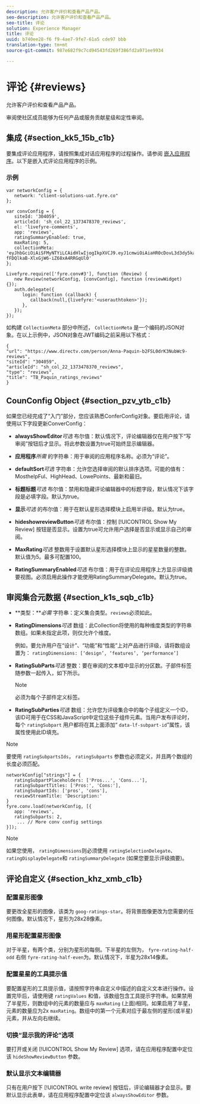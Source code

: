 ```yaml
---
description: 允许客户评价和查看产品产品。
seo-description: 允许客户评价和查看产品产品。
seo-title: 评论
solution: Experience Manager
title: 评论
uuid: b740ee28-f6 f9-4ae7-9fe7-61a5 cde97 bbb
translation-type: tm+mt
source-git-commit: 987e682f9c7cd94543fd269f386fd2a971ee9934

---
```



# 评论 {#reviews}

允许客户评价和查看产品产品。

审阅使社区成员能够为任何产品或服务贡献星级和定性审阅。

## 集成 {#section_kk5_15b_c1b}

要集成评论应用程序，请按照集成对话应用程序的过程操作。请参阅 [嵌入应用程序](/help/implementation/c-livefyre-identity-comp/t-using-studio-to-connect-your-social-apps-to-your-livefyre-implementation.md)。以下是嵌入式评论应用程序的示例。

### 示例

```
var networkConfig = { 
   network: "client-solutions-uat.fyre.co" 
}; 
  
var convConfig = { 
   siteId: '304059', 
   articleId: 'sh_col_22_1373478370_reviews', 
   el: 'livefyre-comments', 
   app: 'reviews', 
   ratingSummaryEnabled: true, 
   maxRating: 5, 
   collectionMeta: 'eyJhbGciOiAiSFMyNTYiLCAidHlwIjogIkpXVCJ9.eyJ1cmwiOiAiaHR0cDovL3d3dy5kaXJlY3R2LmNvbS9wZXJzb24vQW5uYS1QYXF1aW4tYjJGU0wwZHJLM051YldjOS1yZXZpZXdzIiwgInNpdGVJZCI6ICIzMDQwNTkiLCAiYXJ0aWNsZUlkIjogInNoX2NvbF8yMl8xMzczNDc4MzcwX3Jldmlld3MiLCAidHlwZSI6ICJyZXZpZXdzIiwgInRpdGxlIjogIlRCX1BhcXVpbl9yYXRpbmdzX3Jldmlld3MifQ.hes3KMwygCG-fFDQlkaB-XlxGjW6-iZ68xA4RRGqUl0' 
}; 
  
Livefyre.require(['fyre.conv#3'], function (Review) { 
   new Review(networkConfig, [convConfig], function (reviewWidget) {}); 
   auth.delegate({ 
      login: function (callback) { 
         callback(null,{livefyre:'<userauthtoken>'}); 
      }, 
   }); 
});
```

如构建 `CollectionMeta` 部分中所述， `CollectionMeta` 是一个编码的JSON对象。在以上示例中，JSON对象在JWT编码之前采用以下格式：

```
{ 
"url": "https://www.directv.com/person/Anna-Paquin-b2FSL0drK3NubWc9-reviews",  
"siteId": "304059",  
"articleId": "sh_col_22_1373478370_reviews",  
"type": "reviews",  
"title": "TB_Paquin_ratings_reviews" 
}
```

## CounConfig Object {#section_pzv_ytb_c1b}

如果您已经完成了“入门”部分，您应该熟悉ConferConfig对象。要启用评论，请使用以下字段更新ConverConfig：

* **alwaysShowEditor***可选* 布尔值：默认情况下，评论编辑器仅在用户按下“写审阅”按钮后才显示。将此参数设置为true可始终显示编辑器。

* **应用程序***所需* 的字符串：用于审阅的应用程序名称。必须为“评论”。

* **defaultSort***可选* 字符串：允许您选择审阅的默认排序选项。可能的值有：MosthelpFul、HighHead、LowePoints、最新和最旧。

* **标题标题***可选* 布尔值：禁用和隐藏评论编辑器中的标题字段，默认情况下该字段是必填字段。默认为true。

* **显示***可选* 的布尔值：用于在默认星形选择模块上启用半评级。默认为true。

* **hideshowreviewButton***可选* 布尔值：控制 [!UICONTROL Show My Review] 按钮是否显示。设置为true可允许用户选择是否显示或显示自己的审阅。

* **MaxRating***可选* 整数用于设置默认星形选择模块上显示的星星数量的整数。默认值为5。最多可配置100。

* **RatingSummaryEnabled***可选* 布尔值：用于在评论应用程序上方显示评级摘要视图。必须启用此操作才能使用RatingSummaryDelegate。默认为true。

## 审阅集合元数据 {#section_k1s_sqb_c1b}

* **类型：***必需* 字符串：定义集合类型。`reviews`必须如此。

* **RatingDimensions***可选* 数组：此Collection将使用的每种维度类型的字符串数组。如果未指定此项，则仅允许个维度。

   例如，要允许用户在“设计”、“功能”和“性能”上对产品进行评级，请将数组设置为： `ratingDimensions: [‘design’, ‘features’, ‘performance’]`

* **RatingSubParts***可选* 整数：要在审阅的文本框中显示的分区数。子部件标签随参数一起传入，如下所示。

   >[!NOTE]
   >必须为每个子部件定义标签。

* **RatingSubParties***可选* 数组：允许您为评级集合中的每个子组定义一个ID，该ID可用于在CSS和JavaScript中定位这些子组件元素。当用户发布评论时，每个 `ratingSubpart` 用户都将在其上面添加“ `data-lf-subpart-id`”属性，该属性使用此ID填充。

>[!NOTE]
>
>要使用 `ratingSubpartsIds`， `ratingSubparts` 参数也必须定义，并且两个数组的长度必须匹配。

```
networkConfig["strings"] = { 
   ratingSubpartPlaceholders: ['Pros...', 'Cons...'], 
   ratingSubpartTitles: ['Pros:', 'Cons:'], 
   ratingSubpartIds: ['pros', 'cons'], 
   reviewStreamTitle: 'Description:' 
} 
fyre.conv.load(networkConfig, [{ 
   app: 'reviews', 
   ratingSubparts: 2, 
    ... // More conv config settings 
}]);
```

>[!NOTE]
>
>如果您使用， `ratingDimensions`则必须使用 `ratingSelectionDelegate`、 `ratingDisplayDelegate`和 `ratingSummaryDelegate` (如果您要显示评级摘要)。

## 评论自定义 {#section_khz_xmb_c1b}

### 配置星形图像

要更改全星形的图像，该类为 `goog-ratings-star`。将背景图像更改为您需要的任何图像。默认情况下，星形为28x28像素。

### 用星形配置星形图像

对于半星，有两个类，分别为星形的每侧。下半星的左侧为， `fyre-rating-half-odd` 右侧 `fyre-rating-half-even`为。默认情况下，半星为28x14像素。

### 配置星星的工具提示值

要配置星形的工具提示值，请按照字符串自定义中描述的自定义文本进行操作。设置完毕后，请使用键 `ratingValues` 和值，该数组包含工具提示字符串。如果禁用了半星形，则数组中的元素的数量应与 `maxRating` (上面)相同。如果启用了半星，元素的数量应为2x `maxRating`。数组中的第一个元素对应于最左侧的星形(或半星)元素，并从左向右继续。

### 切换“显示我的评论”选项

要打开或关闭 [!UICONTROL Show My Review] 选项，请在应用程序配置中定位该 `hideShowReviewButton` 参数。

### 默认显示文本编辑器

只有在用户按下 [!UICONTROL write review] 按钮后，评论编辑器才会显示。要默认显示此表单，请在应用程序配置中定位该 `alwaysShowEditor` 参数。
